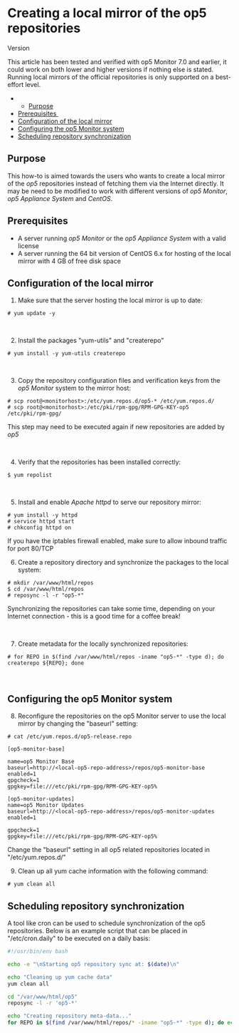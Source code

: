 # Creating a local mirror of the op5 repositories

Version

This article has been tested and verified with op5 Monitor 7.0 and earlier, it could work on both lower and higher versions if nothing else is stated. Running local mirrors of the official repositories is only supported on a best-effort level.

-   -   [Purpose](#Creatingalocalmirroroftheop5repositories-Purpose)
-   [Prerequisites ](#Creatingalocalmirroroftheop5repositories-Prerequisites)
-   [Configuration of the local mirror](#Creatingalocalmirroroftheop5repositories-Configurationofthelocalmirror)
-   [Configuring the op5 Monitor system](#Creatingalocalmirroroftheop5repositories-Configuringtheop5Monitorsystem)
-   [Scheduling repository synchronization](#Creatingalocalmirroroftheop5repositories-Schedulingrepositorysynchronization)

## Purpose

This how-to is aimed towards the users who wants to create a local mirror of the *op5* repositories instead of fetching them via the Internet directly.
It may be need to be modified to work with different versions of *op5 Monitor*, *op5 Appliance System* and *CentOS*.

## Prerequisites 

-   A server running *op5 Monitor* or the *op5 Appliance System* with a valid license
-   A server running the 64 bit version of CentOS 6.x for hosting of the local mirror with 4 GB of free disk space

## Configuration of the local mirror

1. Make sure that the server hosting the local mirror is up to date:

``` {.text data-syntaxhighlighter-params="brush: text; gutter: false; theme: Confluence" data-theme="Confluence" style="brush: text; gutter: false; theme: Confluence"}
# yum update -y
```

 

2. Install the packages "yum-utils" and "createrepo"

``` {.text data-syntaxhighlighter-params="brush: text; gutter: false; theme: Confluence" data-theme="Confluence" style="brush: text; gutter: false; theme: Confluence"}
# yum install -y yum-utils createrepo
```

 

3. Copy the repository configuration files and verification keys from the *op5 Monitor* system to the mirror host:

``` {.text data-syntaxhighlighter-params="brush: text; gutter: false; theme: Confluence" data-theme="Confluence" style="brush: text; gutter: false; theme: Confluence"}
# scp root@<monitorhost>:/etc/yum.repos.d/op5-* /etc/yum.repos.d/
# scp root@<monitorhost>:/etc/pki/rpm-gpg/RPM-GPG-KEY-op5 /etc/pki/rpm-gpg/
```

This step may need to be executed again if new repositories are added by *op5*

 

4. Verify that the repositories has been installed correctly:

``` {.text data-syntaxhighlighter-params="brush: text; gutter: false; theme: Confluence" data-theme="Confluence" style="brush: text; gutter: false; theme: Confluence"}
$ yum repolist
```

 

5. Install and enable *Apache httpd* to serve our repository mirror:

``` {.text data-syntaxhighlighter-params="brush: text; gutter: false; theme: Confluence" data-theme="Confluence" style="brush: text; gutter: false; theme: Confluence"}
# yum install -y httpd
# service httpd start
# chkconfig httpd on
```

If you have the iptables firewall enabled, make sure to allow inbound traffic for port 80/TCP

6. Create a repository directory and synchronize the packages to the local system:

``` {.text data-syntaxhighlighter-params="brush: text; gutter: false; theme: Confluence" data-theme="Confluence" style="brush: text; gutter: false; theme: Confluence"}
# mkdir /var/www/html/repos
$ cd /var/www/html/repos
# reposync -l -r "op5-*"
```

Synchronizing the repositories can take some time, depending on your Internet connection - this is a good time for a coffee break!

 

7. Create metadata for the locally synchronized repositories:

``` {.text data-syntaxhighlighter-params="brush: text; gutter: false; theme: Confluence" data-theme="Confluence" style="brush: text; gutter: false; theme: Confluence"}
# for REPO in $(find /var/www/html/repos -iname "op5-*" -type d); do createrepo ${REPO}; done
```

 

## Configuring the op5 Monitor system

8. Reconfigure the repositories on the op5 Monitor server to use the local mirror by changing the "baseurl" setting:

``` {.text data-syntaxhighlighter-params="brush: text; gutter: false; theme: Confluence" data-theme="Confluence" style="brush: text; gutter: false; theme: Confluence"}
# cat /etc/yum.repos.d/op5-release.repo 
 
[op5-monitor-base]

name=op5 Monitor Base
baseurl=http://<local-op5-repo-address>/repos/op5-monitor-base
enabled=1
gpgcheck=1
gpgkey=file:///etc/pki/rpm-gpg/RPM-GPG-KEY-op5%

[op5-monitor-updates]
name=op5 Monitor Updates
baseurl=http://<local-op5-repo-address>/repos/op5-monitor-updates
enabled=1

gpgcheck=1
gpgkey=file:///etc/pki/rpm-gpg/RPM-GPG-KEY-op5%
```

Change the "baseurl" setting in all op5 related repositories located in "/etc/yum.repos.d/" 

9. Clean up all yum cache information with the following command:

``` {.text data-syntaxhighlighter-params="brush: text; gutter: false; theme: Confluence" data-theme="Confluence" style="brush: text; gutter: false; theme: Confluence"}
# yum clean all
```

## Scheduling repository synchronization

A tool like cron can be used to schedule synchronization of the op5 repositories.
Below is an example script that can be placed in "/etc/cron.daily" to be executed on a daily basis:

``` {.bash data-syntaxhighlighter-params="brush: bash; gutter: true; theme: Confluence" data-theme="Confluence" style="brush: bash; gutter: true; theme: Confluence"}
#!/usr/bin/env bash

echo -e "\nStarting op5 repository sync at: $(date)\n"

echo "Cleaning up yum cache data"
yum clean all

cd "/var/www/html/op5"
reposync -l -r 'op5-*'

echo "Creating repository meta-data..."
for REPO in $(find /var/www/html/repos/* -iname "op5-*" -type d); do echo "Creating repo in ${REPO}"; createrepo ${REPO}; done
```
